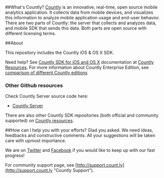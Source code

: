 ##What's Countly?
[Countly](http://count.ly) is an innovative, real-time, open source mobile analytics application. 
It collects data from mobile devices, and visualizes this information to analyze mobile application 
usage and end-user behavior. There are two parts of Countly: the server that collects and analyzes data, 
and mobile SDK that sends this data. Both parts are open source with different licensing terms.

##About

This repository includes the Countly iOS & OS X SDK.

Need help? See [Countly SDK for iOS and OS X](http://resources.count.ly/v1.0/docs/countly-sdk-for-ios-and-os-x) documentation at [Countly Resources](http://resources.count.ly). For more information about Countly Enterprise Edition, see [comparison of different Countly editions](https://count.ly/compare/)


### Other Github resources ###

Check Countly Server source code here: 

- [Countly Server](https://github.com/Countly/countly-server)

There are also other Countly SDK repositories (both official and community supported) on [Countly resources](http://resources.count.ly/v1.0/docs/downloading-sdks).

##How can I help you with your efforts?
Glad you asked. We need ideas, feedbacks and constructive comments. All your suggestions will be taken care with upmost importance. 

We are on [Twitter](http://twitter.com/gocountly) and [Facebook](http://www.facebook.com/Countly) if you would like to keep up with our fast progress!

For community support page, see [http://support.count.ly](http://support.count.ly "Countly Support").
